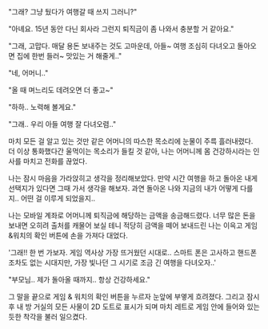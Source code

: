 "그래? 그냥 뒀다가 여행갈 때 쓰지 그러니?"

"아녜요. 15년 동안 다닌 회사라 그런지 퇴직금이 좀 나와서 충분할 거 같아요."

"그래, 고맙다. 매달 용돈 보내주는 것도 고마운데, 아들~ 여행 조심히 다녀오고 돌아오면 집에 한번 들러~ 맛있는 거 해줄게.."

"네, 어머니.."

"올 때 며느리도 데려오면 더 좋고~"

"하하.. 노력해 볼게요."

"그래.. 우리 아들 여행 잘 다녀오렴.."

마치 모든 걸 알고 있는 것만 같은 어머니의 따스한 목소리에 눈물이 주륵 흘러내렸다. 더 이상 통화했다간 울먹이는 목소리가 들킬 것 같아, 나는 어머니께 몸 건강하시라는 인사를 마치고 전화를 끊었다. 

나는 잠시 마음을 가라앉히고 생각을 정리해보았다. 만약 시간 여행을 하고 돌아온 내게 선택지가 있다면 그때 가서 생각을 해보자. 과연 돌아온 나와 지금의 내가 어떻게 다를지.. 어떤 걸 이루게 되었을지..

나는 모바일 계좌로 어머니께 퇴직금에 해당하는 금액을 송금해드렸다. 너무 많은 돈을 보내면 오히려 출처를 캐물어 보실 테니 적당히 금액을 떼어 보내드린 나는 이윽고 게임 &워치의 확인 버튼에 손을 가져다 대었다.

'그래!! 한 번 가보자. 게임 역사상 가장 뜨거웠던 시대로.. 스마트 폰은 고사하고 핸드폰조차도 없는 시대지만, 가장 빛나던 그 시기로 조금 긴 여행을 다녀오자..'

"부모님.. 제가 돌아올 때까지.. 항상 건강하세요."

그 말을 끝으로 게임 & 워치의 확인 버튼을 누르자 눈앞에 부옇게 흐려졌다. 그리고 잠시 후 내 방 거실의 모든 사물이 2D 도트로 표시가 되며 마치 레트로 게임 안에 들어와 있는 듯한 착각을 불러 일으켰다.